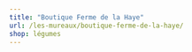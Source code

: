 ```yaml
---
title: "Boutique Ferme de la Haye"
url: /les-mureaux/boutique-ferme-de-la-haye/
shop: légumes
---
```

